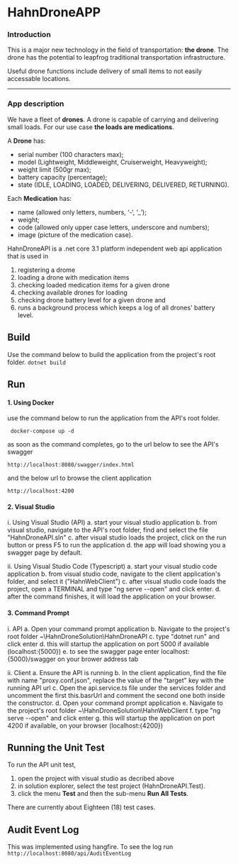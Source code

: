 # HahnDroneAPP

### Introduction

This is a major new technology in the field of transportation: **the drone**. The drone has the potential to leapfrog traditional transportation infrastructure.

Useful drone functions include delivery of small items to not easily accessable locations.

---

### App description

We have a fleet of **drones**. A drone is capable of carrying and delivering small loads. For our use case **the loads are medications**.

A **Drone** has:
- serial number (100 characters max);
- model (Lightweight, Middleweight, Cruiserweight, Heavyweight);
- weight limit (500gr max);
- battery capacity (percentage);
- state (IDLE, LOADING, LOADED, DELIVERING, DELIVERED, RETURNING).

Each **Medication** has: 
- name (allowed only letters, numbers, ‘-‘, ‘_’);
- weight;
- code (allowed only upper case letters, underscore and numbers);
- image (picture of the medication case).


HahnDroneAPI is a .net core 3.1 platform independent web api application that is used in
1. registering a drome
2. loading a drone with medication items
3. checking loaded medication items for a given drone
4. checking available drones for loading
5. checking drone battery level for a given drone and 
6. runs a background process which keeps a log of all drones' battery level.

## Build
Use the command below to build the application from the project's root folder.
``` dotnet build ```

## Run

#### 1. Using Docker
   use the command below to run the application from the API's root folder.
   
   ``` docker-compose up -d```

   as soon as the command completes, go to the url below to see the API's swagger
   
   ```http://localhost:8080/swagger/index.html```

   and the below url to browse the client application

   ```http://localhost:4200```

#### 2. Visual Studio
   i. Using Visual Studio (API)
      a. start your visual studio application
      b. from visual studio, navigate to the API's root folder, find and select the file "HahnDroneAPI.sln"
      c. after visual studio loads the project, click on the run button or press F5 to run the application
      d. the app will load showing you a swagger page by default.

   ii. Using Visual Studio Code (Typescript)
      a. start your visual studio code application
      b. from visual studio code, navigate to the client application's folder, and select it ("HahnWebClient")
      c. after visual studio code loads the project, open a TERMINAL and type "ng serve --open" and click enter.
      d. after the command finishes, it will load the application on your browser.

#### 3. Command Prompt
   i. API
      a. Open your command prompt application
      b. Navigate to the project's root folder ~\HahnDroneSolution\HahnDroneAPI
      c. type "dotnet run" and click enter
      d. this will startup the application on port 5000 if available (localhost:{5000})
      e. to see the swagger page enter localhost:{5000}/swagger on your brower address tab

   ii. Client
      a. Ensure the API is running
      b. In the client application, find the file with name "proxy.conf.json", replace the value of the "target" key with the running API url
      c. Open the api.service.ts file under the services folder and uncomment the first this.basrUrl and comment the second one both inside the constructor.
      d. Open your command prompt application 
      e. Navigate to the project's root folder ~\HahnDroneSolution\HahnWebClient
      f. type "ng serve --open" and click enter
      g. this will startup the application on port 4200 if available, on your browser (localhost:{4200})


## Running the Unit Test
To run the API unit test, 
1. open the project with visual studio as decribed above
2. in solution explorer, select the test project (HahnDroneAPI.Test).
3. click the menu **Test** and then the sub-menu **Run All Tests**.

There are currently about Eighteen (18) test cases.

## Audit Event Log
This was implemented using hangfire. To see the log run 
```http://localhost:8080/api/AuditEventLog```
